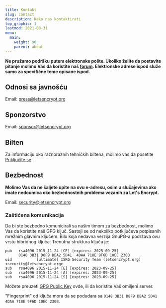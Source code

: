 ```yaml
---
title: Kontakt
slug: contact
description: Kako nas kontaktirati
top_graphic: 1
lastmod: 2021-08-31
menu:
  main:
    weight: 90
    parent: about
---
```


**Ne pružamo podršku putem elektronske pošte. Ukoliko želite da postavite pitanje molimo Vas da koristite naš [forum](https://community.letsencrypt.org). Elektronske adrese ispod služe samo za specifične teme opisane ispod.**

## Odnosi sa javnošću

Email: [press@letsencrypt.org](mailto:press@letsencrypt.org)

## Sponzorstvo

Email: [sponsor@letsencrypt.org](mailto:sponsor@letsencrypt.org)

## Bilten

Za informaciju oko raznoraznih tehničkih biltena, molimo vas da posetite [Priključite se](/getinvolved).

## Bezbednost

**Molimo Vas da ne šaljete upite na ovu e-adresu, osim u slučajevima ako imate nedoumica oko bezbednostnih problema vezanih za Let's Encrypt.**

Email: [security@letsencrypt.org](mailto:security@letsencrypt.org)

### Zaštićena komunikacija

Da bi ste bezbedno komunicirali sa našim timom za bezbednost, molimo Vas da koristite naš GPG ključ. Sastoji se od nekoliko potključeva potpisanih mrežnim glavnim ključem. Bilo koja nedavna verzija GnuPG-a podržava ovu vrstu hibridnog ključa. Trenutna struktura ključa je:

```
pub   rsa4096 2015-11-24 [CE] [expires: 2025-09-25]
      0148 3B31 D8F9 DBA2 5D41  4DAA 718E 9F6D 10EC 230B
uid           [ultimate] ISRG Security Team (letsencrypt.org) <security@letsencrypt.org>
sub   rsa4096 2015-11-24 [E] [expires: 2023-09-25]
sub   rsa4096 2015-11-24 [A] [expires: 2023-09-25]
sub   rsa4096 2015-11-24 [S] [expires: 2023-09-25]
```

Možete preuzeti [GPG Public Key](/security_letsencrypt.org-publickey.asc) ovde, ili da koristite Vaš omiljeni server.

"Fingerprint" od ključa mora da se podudara sa `0148 3B31 D8F9 DBA2 5D41  4DAA 718E 9F6D 10EC 230B`.

